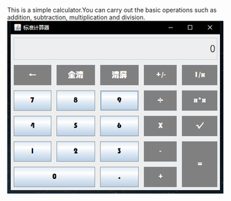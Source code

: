 This is a simple calculator.You can carry out the basic operations such as addition, subtraction, multiplication and division.
![Image text](https://github.com/smx55087/TEST/raw/master/Homework/2.png)
